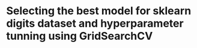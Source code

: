 # **Selecting the best model for sklearn digits dataset and hyperparameter tunning using GridSearchCV**





